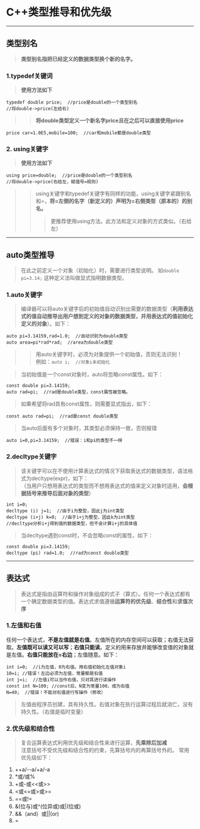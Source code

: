 # C++类型推导和优先级
***

## 类型别名
>**类型别名指把已经定义的数据类型换个新的名字。**  

### 1.typedef关键词	
>**使用方法如下**  

	typedef double price;  //price是double的一个类型别名
	//将double->price(左给右)
>>**将double类型定义一个新名字price且在之后可以直接使用price**  

	price car=1.0E5,mobile=100;  //car和mobile都是double类型
### 2. using关键字
>**使用方法如下**  

	using price=double;  //price是double的一个类型别名 
	//将double->price(右给左，赋值号=规则) 

>>using关键字和typedef关键字有同样的功能，using关键字紧跟别名和=，**将=左侧的名字（新定义的）声明为=右侧类型（原本的）的别名。**
>>>更推荐使用using方法。此方法和定义对象的方式类似。（右给左）
***
## auto类型推导
>在此之前定义一个对象（初始化）时，需要进行类型说明。
>如`double pi=3.14;`  这种定义法叫做显式指明数据类型。

### 1.auto关键字
>编译器可以将auto关键字后的初始值自动识别出需要的数据类型（**利用表达式的值自动推导出用户想到定义的对象的数据类型，并用表达式的值初始化定义的对象**）。如下：  

	auto pi=3.14159,rad=1.0;  //自动识别为double类型
	auto area=pi*rad*rad;  //area为double类型
>>用auto关键字时，必须为对象提供一个初始值，否则无法识别！  
>>例如：`auto i;  //对象i未初始化`

>当初始值是一个const对象时，auto将忽略const属性。如下：  
>  
	const double pi=3.14159;
	auto rad=pi;  //rad是double类型，const属性被忽略。
>如果希望将rad具有const属性，则需要显式指出，如下：  
>
	const auto rad=pi;  //rad是const double类型
>当auto后面有多个对象时，其类型必须保持一致，否则报错   
	
	auto i=0,pi=3.14159;  //错误：i和pi的类型不一样 


### 2.decltype关键字
>该关键字可以在不使用计算表达式的情况下获取表达式的数据类型，语法格式为decltype(expr)，如下：  
>（当用户只想用表达式的类型而不想用表达式的值来定义对象时适用，**会根据括号来推导后面对象的类型**）
>	
	int i=0;
	decltype (i) j=1;  //由于i为整型，因此j为int类型
	decltype (i+j) k=0;  //由于i+j为整型，因此k为int类型
	//decltype分析i+j得到值的数据类型，但不会计算i+j的具体值
>当decltype遇到const时，不会忽略const的属性，如下：  
>
	const double pi=3.14159;
	decltype (pi) rad=1.0;  //rad为const double类型
***
## 表达式
>表达式是指由运算符和操作对象组成的式子（算式）。任何一个表达式都有一个确定数据类型的值。表达式求值遵循**运算符的优先级**、**结合性**和**求值次序**

### 1.左值和右值  
任何一个表达式，**不是左值就是右值**。左值所在的内存空间可以获取；右值无法获取。**左值既可以读又可以写**；**右值只能读**。定义的用来存放并能够改变值的对象就是左值。**右值只能放在=右边**；左值随意。如下：  
	
>	
	int i=0;  //i为左值，0为右值。用右值初始化左值对象i
	10=i; //错误！左边必须为左值，常量都是右值
	int j=i;  //左值i可以当作右值，只对其进行读操作
	const int N=100; //const后，N变为常量100，成为右值
	N=40;  //错误！不能对右值进行写操作（修改）		
>左值由程序员创建，具有持久性。右值对象在执行运算过程后就消亡，没有持久性。（右值是临时变量） 

### 2.优先级和结合性
>复合运算表达式利用优先级和结合性来进行运算，**先乘除后加减**  
>注意括号不受优先级和结合性的约束，先算括号内的再算括号外的。
>常用优先级如下：   
1. ++a/--a/+a/-a  
2. *或/或%  
3. +或-或<<或>>  
4. <或<=或>或>=
5. ==或!=  
6. &(位与)或^(位异或)或|(位或)  
7. &&（and）或||(or)  
8. =  
